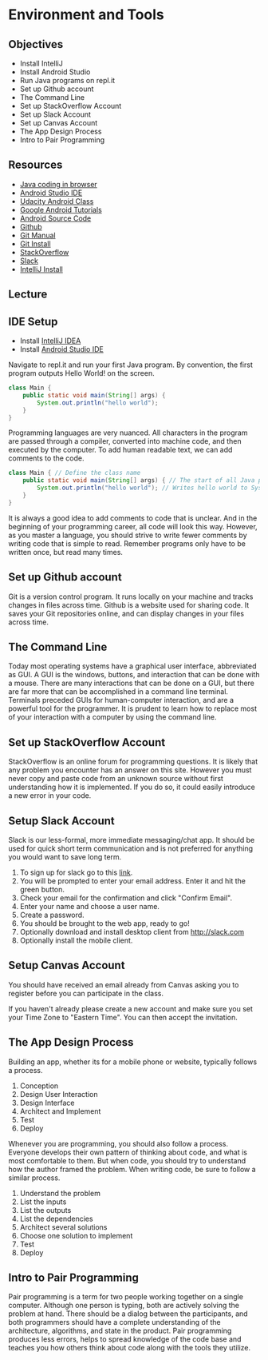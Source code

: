 # Environment and Tools

## Objectives
* Install IntelliJ
* Install Android Studio
* Run Java programs on repl.it
* Set up Github account
* The Command Line
* Set up StackOverflow Account
* Set up Slack Account
* Set up Canvas Account
* The App Design Process
* Intro to Pair Programming

## Resources
* [Java coding in browser](https://repl.it/languages/java)
* [Android Studio IDE](https://developer.android.com/studio/install.html)
* [Udacity Android Class](https://www.udacity.com/course/developing-android-apps--ud853)
* [Google Android Tutorials](https://developer.android.com/training/basics/firstapp/index.html)
* [Android Source Code](https://source.android.com/)
* [Github](https://www.github.com)
* [Git Manual](https://git-scm.com/docs/user-manual.html)
* [Git Install](Git.md)
* [StackOverflow](https://stackoverflow.com/)
* [Slack](https://slack.com/downloads)
* [IntelliJ Install](IntelliJ.md)

## Lecture

## IDE Setup
* Install [IntelliJ IDEA](IntelliJ.md)
* Install [Android Studio IDE](https://developer.android.com/studio/install.html)

Navigate to repl.it and run your first Java program. By convention, the first
program outputs Hello World! on the screen.

```java
class Main {
    public static void main(String[] args) {
        System.out.println("hello world");
    }
}
```

Programming languages are very nuanced. All characters in the program are
passed through a compiler, converted into machine code, and then executed by
the computer. To add human readable text, we can add comments to the code.

```java
class Main { // Define the class name
    public static void main(String[] args) { // The start of all Java programs
        System.out.println("hello world"); // Writes hello world to System.out
    }
}
```

It is always a good idea to add comments to code that is unclear. And in the
beginning of your programming career, all code will look this way. However, as
you master a language, you should strive to write fewer comments by writing code
that is simple to read. Remember programs only have to be written once, but read
many times.

## Set up Github account
Git is a version control program. It runs locally on your machine and tracks
changes in files across time. Github is a website used for sharing code. It
saves your Git repositories online, and can display changes in your files across
time.

## The Command Line
Today most operating systems have a graphical user interface, abbreviated as
GUI. A GUI is the windows, buttons, and interaction that can be done with a
mouse. There are many interactions that can be done on a GUI, but there are far
more that can be accomplished in a command line terminal. Terminals preceded
GUIs for human-computer interaction, and are a powerful tool for the programmer.
It is prudent to learn how to replace most of your interaction with a computer
by using the command line.

## Set up StackOverflow Account
StackOverflow is an online forum for programming questions. It is likely that
any problem you encounter has an answer on this site. However you must never
copy and paste code from an unknown source without first understanding how it
is implemented. If you do so, it could easily introduce a new error in your
code.

## Setup Slack Account
Slack is our less-formal, more immediate messaging/chat app. It should be used for quick short term communication and is not preferred for anything you would want to save long term.

1. To sign up for slack go to this [link](https://join.slack.com/t/c4qbridge-androidnw/shared_invite/MjI1MDQyOTI0ODcxLTE1MDIyMjYxODktNTg4NWIwYTQwMg). 
2. You will be prompted to enter your email address. Enter it and hit the green button.
3. Check your email for the confirmation and click "Confirm Email".
4. Enter your name and choose a user name.
5. Create a password.
6. You should be brought to the web app, ready to go!
7. Optionally download and install desktop client from http://slack.com
8. Optionally install the mobile client.


## Setup Canvas Account

You should have received an email already from Canvas asking you to register before you can participate in the class.

If you haven't already please create a new account and make sure you set your Time Zone to "Eastern Time". You can then accept the invitation.

## The App Design Process
Building an app, whether its for a mobile phone or website, typically follows a
process.

1. Conception
2. Design User Interaction
3. Design Interface
4. Architect and Implement
5. Test
6. Deploy

Whenever you are programming, you should also follow a process. Everyone
develops their own pattern of thinking about code, and what is most comfortable
to them. But when code, you should try to understand how the author framed the
problem. When writing code, be sure to follow a similar process.

1. Understand the problem
2. List the inputs
3. List the outputs
4. List the dependencies
5. Architect several solutions
6. Choose one solution to implement
7. Test
8. Deploy

## Intro to Pair Programming
Pair programming is a term for two people working together on a single computer.
Although one person is typing, both are actively solving the problem at hand.
There should be a dialog between the participants, and both programmers should
have a complete understanding of the architecture, algorithms, and state in
the product. Pair programming produces less errors, helps to spread
knowledge of the code base and teaches you how others think about code along
with the tools they utilize.
